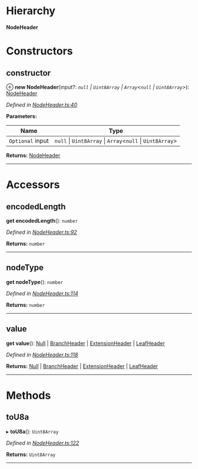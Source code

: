 

# Hierarchy

**NodeHeader**

# Constructors

<a id="constructor"></a>

##  constructor

⊕ **new NodeHeader**(input?: *`null` \| `Uint8Array` \| `Array`<`null` \| `Uint8Array`>*): [NodeHeader](_nodeheader_.nodeheader.md)

*Defined in [NodeHeader.ts:40](https://github.com/polkadot-js/common/blob/5158cef/packages/trie-codec/src/NodeHeader.ts#L40)*

**Parameters:**

| Name | Type |
| ------ | ------ |
| `Optional` input | `null` \| `Uint8Array` \| `Array`<`null` \| `Uint8Array`> |

**Returns:** [NodeHeader](_nodeheader_.nodeheader.md)

___

# Accessors

<a id="encodedlength"></a>

##  encodedLength

**get encodedLength**(): `number`

*Defined in [NodeHeader.ts:92](https://github.com/polkadot-js/common/blob/5158cef/packages/trie-codec/src/NodeHeader.ts#L92)*

**Returns:** `number`

___
<a id="nodetype"></a>

##  nodeType

**get nodeType**(): `number`

*Defined in [NodeHeader.ts:114](https://github.com/polkadot-js/common/blob/5158cef/packages/trie-codec/src/NodeHeader.ts#L114)*

**Returns:** `number`

___
<a id="value"></a>

##  value

**get value**(): [Null](_nodeheader_.null.md) \| [BranchHeader](_nodeheader_.branchheader.md) \| [ExtensionHeader](_nodeheader_.extensionheader.md) \| [LeafHeader](_nodeheader_.leafheader.md)

*Defined in [NodeHeader.ts:118](https://github.com/polkadot-js/common/blob/5158cef/packages/trie-codec/src/NodeHeader.ts#L118)*

**Returns:** [Null](_nodeheader_.null.md) \| [BranchHeader](_nodeheader_.branchheader.md) \| [ExtensionHeader](_nodeheader_.extensionheader.md) \| [LeafHeader](_nodeheader_.leafheader.md)

___

# Methods

<a id="tou8a"></a>

##  toU8a

▸ **toU8a**(): `Uint8Array`

*Defined in [NodeHeader.ts:122](https://github.com/polkadot-js/common/blob/5158cef/packages/trie-codec/src/NodeHeader.ts#L122)*

**Returns:** `Uint8Array`

___

